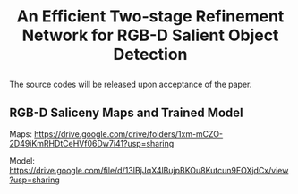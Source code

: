 
# <p align=center>An Efficient Two-stage Refinement  Network for RGB-D Salient Object Detection</p>
The source codes will be released upon acceptance of the paper.
## RGB-D Saliceny Maps and Trained Model
Maps: https://drive.google.com/drive/folders/1xm-mCZO-2D49iKmRHDtCeHVf06Dw7i41?usp=sharing  

Model: https://drive.google.com/file/d/13IBjJqX4lBujpBKOu8Kutcun9FOXjdCx/view?usp=sharing

